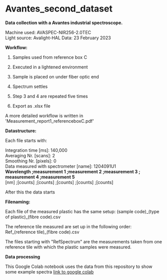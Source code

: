 # Avantes_second_dataset

**Data collection with a Avantes industrial spectroscope.**

Machine used: AVASPEC-NIR256-2.0TEC\
Light source: Avalight-HAL Data: 23 February 2023

**Workflow:**

1.  Samples used from reference box C

2.  Executed in a lightened environment

3.  Sample is placed on under fiber optic end

4.  Spectrum settles

5.  Step 3 and 4 are repeated five times

6.  Export as .xlsx file

A more detailed workflow is written in 'Measurement_report1_referenceboxC.pdf'

**Datastructure:**

Each file starts with:

Integration time \[ms\]: 140,000\
Averaging Nr. \[scans\]: 2\
Smoothing Nr. \[pixels\]: 0\
Data measured with spectrometer \[name\]: 1204091U1\
**Wavelength ;measurement 1 ;measurement 2 ;measurement 3 ; measurement
4 ;measurement 5**\
\[nm\] ;\[counts\] ;\[counts\] ;\[counts\] ;\[counts\] ;\[counts\]

After this the data starts

**Filenaming:**

Each file of the measured plastic has the same setup: (sample
code)\_(type of plastic)\_(fibre code).csv

The reference tile measured are set up in the following order:
Ref\_(reference tile)\_(fibre code).csv

The files starting with "RefSpectrum" are the measurements taken from
one reference tile with which the plastic samples were measured.

**Data processing**

This Google Colab notebook uses the data from this repository to show
some example spectra [link to google
colab](https://colab.research.google.com/drive/1lV_nJwXtI-wuD3B83oKq2dguGHzxLimc#scrollTo=5V-2m8YQry0D)
